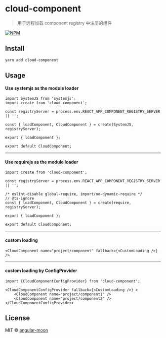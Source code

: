 # cloud-component

> 用于远程加载 component registry 中注册的组件

[![NPM](https://img.shields.io/npm/v/cloud-component.svg)](https://www.npmjs.com/package/cloud-component)

## Install

```bash
yarn add cloud-component
```

## Usage

#### Use systemjs as the module loader
```tsx
import SystemJS from 'systemjs';
import create from 'cloud-component';

const registryServer = process.env.REACT_APP_COMPONENT_REGISTRY_SERVER || '';

const { loadComponent, CloudComponent } = create(SystemJS, registryServer);

export { loadComponent };

export default CloudComponent;
```

---

#### Use requirejs as the module loader
```tsx
import create from 'cloud-component';

const registryServer = process.env.REACT_APP_COMPONENT_REGISTRY_SERVER || '';

/* eslint-disable global-require, import/no-dynamic-require */
// @ts-ignore
const { loadComponent, CloudComponent } = create(require, registryServer);

export { loadComponent };

export default CloudComponent;
```

---

#### custom loading
```tsx
<CloudComponent name="project/component" fallback={<CustomLoading />} />
```

---


#### custom loading by ConfigProvider
```tsx
import {CloudComponentConfigProvider} from 'cloud-component';

<CloudComponentConfigProvider fallback={<CustomLoading />} >
    <CloudComponent name="project/component1" />
    <CloudComponent name="project/component2" />
</CloudComponentConfigProvider>
```

## License

MIT © [angular-moon](https://github.com/angular-moon)
